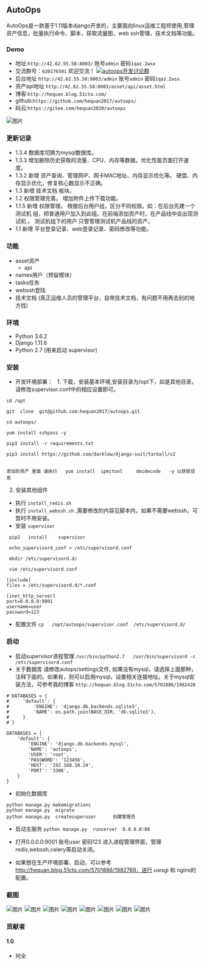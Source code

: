 ## AutoOps

AutoOps是一款基于1.11版本django开发的，主要面向linux运维工程师使用,管理资产信息，批量执行命令、脚本，获取流量图，web ssh管理，技术文档等功能。



###  Demo

  -  地址:`http://42.62.55.58:8003/`        账号`admin`      密码`1qaz.2wsx`
  -  交流群号：`620176501`   欢迎交流！   <a target="_blank" href="//shang.qq.com/wpa/qunwpa?idkey=bbe5716e8bd2075cb27029bd5dd97e22fc4d83c0f61291f47ed3ed6a4195b024"><img border="0" src="https://github.com/hequan2017/cmdb/blob/master/static/img/group.png"  alt="autoops开发讨论群" title="autoops开发讨论群"></a>
  -  后台地址 `http://42.62.55.58:8003/admin`     账号`admin`   密码`1qaz.2wsx`
  -  资产api地址 `http://42.62.55.58:8003/asset/api/asset.html`
  -  博客:`http://hequan.blog.51cto.com/`
  -  github:`https://github.com/hequan2017/autoops/`
  -  码云:`https://gitee.com/hequan2020/autoops`


  
![图片](https://github.com/hequan2017/autoops/blob/master/static/demo/autuops.png)  



### 更新记录
  -  1.3.4  数据库切换为mysql数据库。
  -  1.3.3  增加删除历史获取的流量、CPU、内存等数据。优化性能页面打开速度。
  -  1.3.2  新增 资产查询、管理网IP、网卡MAC地址、内存显示优化等。 硬盘、内存显示优化，修复核心数显示不正确。
  -  1.3    新增 技术文档 板块。
  -  1.2    权限管理完善。 增加附件上传下载功能。
  -  1.1.5  新增 权限管理。 根据后台用户组，区分不同权限。如：在后台先建一个 测试机 组，把普通用户加入到此组。在前端添加资产时，在产品线中会出现测试机 。 测试机组下的用户 只管管理测试机产品线的资产。             
  -  1.1    新增 平台登录记录、web登录记录、密码修改等功能。


###  功能
  - asset资产
    - api
  - names用户（预留模块）
  - tasks任务
  - webssh登陆
  - 技术文档 (真正运维人员的管理平台，自带技术文档，有问题不用再去别的地方找)

### 环境
   * Python 3.6.2 
   * Django 1.11.6
   * Python  2.7  (用来启动 supervisor)
   
### 安装 

   * 开发环境部署：
   1. 下载，安装基本环境,安装目录为/opt下，如是其他目录，请修改supervisor.conf中的相应设置即可。
 ```
 cd /opt
 
git  clone  git@github.com:hequan2017/autoops.git

cd autoops/

yum install sshpass -y

pip3 install -r requirements.txt     

pip3 install https://github.com/darklow/django-suit/tarball/v2


```
    添加的资产 里面 请执行   yum install  ipmitool     dmidecode   -y 以获取信息
   2. 安装其他组件
 
 * 执行 `install_redis.sh` 
 * 执行 `install_webssh.sh` ,需要修改的内容见脚本内，如果不需要webssh，可暂时不用安装。
 * 安装 `supervisor  `
 
```
 pip2   install    supervisor   
 
 echo_supervisord_conf > /etc/supervisord.conf 
 
 mkdir /etc/supervisord.d/
``` 
  
  
``` 
 vim /etc/supervisord.conf
 
[include]
files = /etc/supervisord.d/*.conf

[inet_http_server] 
port=0.0.0.0:9001 
username=user
password=123
``` 
 * 配置文件  `cp   /opt/autoops/supervisor.conf  /etc/supervisord.d/`
 

### 启动

  * 启动supervisor进程管理  `/usr/bin/python2.7   /usr/bin/supervisord -c /etc/supervisord.conf`
  * 关于数据库 请修改autops/settings文件, 如果没有mysql，请选择上面那种，注释下面的。如果有，则可以启用mysql，设置相关连接地址。关于mysql安装方法，可参考我的博客 `http://hequan.blog.51cto.com/5701886/1982428`
``` 
# DATABASES = {
#     'default': {
#         'ENGINE': 'django.db.backends.sqlite3',
#         'NAME': os.path.join(BASE_DIR, 'db.sqlite3'),
#     }
# }

DATABASES = {
    'default': {
        'ENGINE': 'django.db.backends.mysql',
        'NAME': 'autoops',
        'USER': 'root',
        'PASSWORD': '123456',
        'HOST': '192.168.10.24',
        'PORT': '3306',
    }
}

```
  * 初始化数据库
```
python manage.py makemigrations
python manage.py  migrate
python manage.py  createsuperuser      创建管理员
``` 
  
  
  * 启动主服务     `python manage.py  runserver  0.0.0.0:80`    
  * 打开0.0.0.0:9001  账号user  密码123 进入进程管理界面，管理redis,webssh,celery等启动关闭。

  *  如果想在生产环境部署、启动，可以参考 http://hequan.blog.51cto.com/5701886/1982769，进行 uwsgi 和 nginx的配置。

### 截图
![图片](https://github.com/hequan2017/autoops/blob/master/static/demo/1.png)
![图片](https://github.com/hequan2017/autoops/blob/master/static/demo/2.png)
![图片](https://github.com/hequan2017/autoops/blob/master/static/demo/3.png)
![图片](https://github.com/hequan2017/autoops/blob/master/static/demo/4.png)
![图片](https://github.com/hequan2017/autoops/blob/master/static/demo/5.png)
![图片](https://github.com/hequan2017/autoops/blob/master/static/demo/6.png)
![图片](https://github.com/hequan2017/autoops/blob/master/static/demo/7.png)
![图片](https://github.com/hequan2017/autoops/blob/master/static/demo/8.png)


### 贡献者

#### 1.0
- 何全
